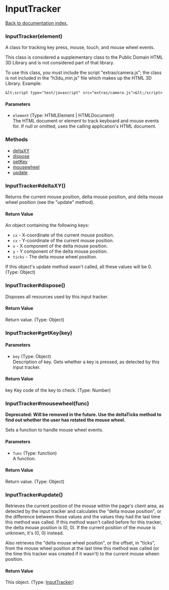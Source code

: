 # InputTracker

[Back to documentation index.](index.md)

### InputTracker(element) <a id='InputTracker'></a>

A class for tracking key press, mouse, touch, and mouse wheel
events.

This class is considered a supplementary class to the
Public Domain HTML 3D Library and is not considered part of that
library.

To use this class, you must include the script "extras/camera.js"; the
class is not included in the "h3du_min.js" file which makes up
the HTML 3D Library. Example:

    &lt;script type="text/javascript" src="extras/camera.js">&lt;/script>

#### Parameters

* `element` (Type: HTMLElement | HTMLDocument)<br>
    The HTML document or element to track keyboard and mouse events for. If null or omitted, uses the calling application's HTML document.

### Methods

* [deltaXY](#InputTracker_InputTracker_deltaXY)
* [dispose](#InputTracker_InputTracker_dispose)
* [getKey](#InputTracker_InputTracker_getKey)
* [mousewheel](#InputTracker_InputTracker_mousewheel)
* [update](#InputTracker_InputTracker_update)

### InputTracker#deltaXY() <a id='InputTracker_InputTracker_deltaXY'></a>

Returns the current mouse position, delta
mouse position, and delta mouse wheel
position (see the "update" method).

#### Return Value

An object containing the following keys:<ul>
<li><code>cx</code> - X-coordinate of the current mouse
position.
<li><code>cx</code> - Y-coordinate of the current mouse
position.
<li><code>x</code> - X component of the delta mouse position.
<li><code>y</code> - Y component of the delta mouse position.
<li><code>ticks</code> - The delta mouse wheel position.
</ul>
If this object's update method wasn't called, all these values
will be 0. (Type: Object)

### InputTracker#dispose() <a id='InputTracker_InputTracker_dispose'></a>

Disposes all resources used by this input tracker.

#### Return Value

Return value. (Type: Object)

### InputTracker#getKey(key) <a id='InputTracker_InputTracker_getKey'></a>

#### Parameters

* `key` (Type: Object)<br>
    Description of key. Gets whether a key is pressed, as detected by this input tracker.

#### Return Value

key Key code of the key to check. (Type: Number)

### InputTracker#mousewheel(func) <a id='InputTracker_InputTracker_mousewheel'></a>

<b>Deprecated: Will be removed in the future. Use the
deltaTicks method to find out whether the user
has rotated the mouse wheel.</b>

Sets a function to handle mouse wheel events.

#### Parameters

* `func` (Type: function)<br>
    A function.

#### Return Value

Return value. (Type: Object)

### InputTracker#update() <a id='InputTracker_InputTracker_update'></a>

Retrieves the current position of the mouse within
the page's client area, as detected by the input
tracker and calculates the "delta mouse position",
or the difference between
those values and the values they had the last
time this method was called. If this method wasn't
called before for this tracker, the delta mouse position is
(0, 0). If the current position of the mouse is unknown,
it's (0, 0) instead.

Also retrieves the "delta mouse wheel position", or the
offset, in "ticks", from the mouse wheel position at the
last time this method was called (or the time this tracker
was created if it wasn't) to the current mouse wheen position.

#### Return Value

This object. (Type: <a href="InputTracker.md">InputTracker</a>)
